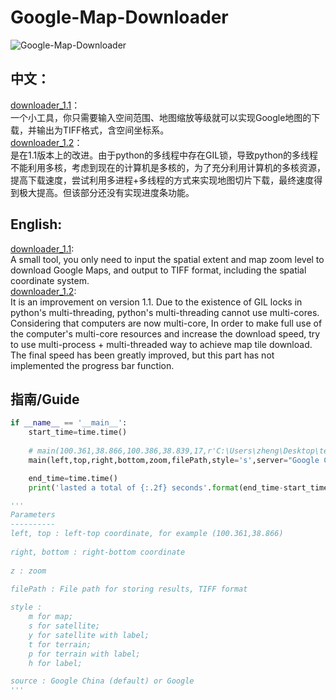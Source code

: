 # Google-Map-Downloader
![Google-Map-Downloader](https://geospatialmedia.s3.amazonaws.com/wp-content/uploads/2016/07/google-earth.jpg)
## 中文：  
[downloader_1.1](https://github.com/zhengjie9510/Google-Map-Downloader/blob/master/downloader_1.1.py)：  
    一个小工具，你只需要输入空间范围、地图缩放等级就可以实现Google地图的下载，并输出为TIFF格式，含空间坐标系。  
[downloader_1.2](https://github.com/zhengjie9510/Google-Map-Downloader/blob/master/downloader_1.2.py)：  
    是在1.1版本上的改进。由于python的多线程中存在GIL锁，导致python的多线程不能利用多核，考虑到现在的计算机是多核的，为了充分利用计算机的多核资源，提高下载速度，尝试利用多进程+多线程的方式来实现地图切片下载，最终速度得到极大提高。但该部分还没有实现进度条功能。  
## English:  
[downloader_1.1](https://github.com/zhengjie9510/Google-Map-Downloader/blob/master/downloader_1.1.py):  
    A small tool, you only need to input the spatial extent and map zoom level to download Google Maps, and output to TIFF format, including the spatial coordinate system.  
[downloader_1.2](https://github.com/zhengjie9510/Google-Map-Downloader/blob/master/downloader_1.2.py):  
    It is an improvement on version 1.1. Due to the existence of GIL locks in python's multi-threading, python's multi-threading cannot use multi-cores. Considering that computers are now multi-core, In order to make full use of the computer's multi-core resources and increase the download speed, try to use multi-process + multi-threaded way to achieve map tile download. The final speed has been greatly improved, but this part has not implemented the progress bar function.
## 指南/Guide
```python
if __name__ == '__main__':
    start_time=time.time()
    
    # main(100.361,38.866,100.386,38.839,17,r'C:\Users\zheng\Desktop\test2.tif')
    main(left,top,right,bottom,zoom,filePath,style='s',server="Google China")

    end_time=time.time()
    print('lasted a total of {:.2f} seconds'.format(end_time-start_time))
```
```python
'''
Parameters
----------
left, top : left-top coordinate, for example (100.361,38.866)
    
right, bottom : right-bottom coordinate
    
z : zoom

filePath : File path for storing results, TIFF format
    
style : 
    m for map; 
    s for satellite; 
    y for satellite with label; 
    t for terrain; 
    p for terrain with label; 
    h for label;

source : Google China (default) or Google
'''
```